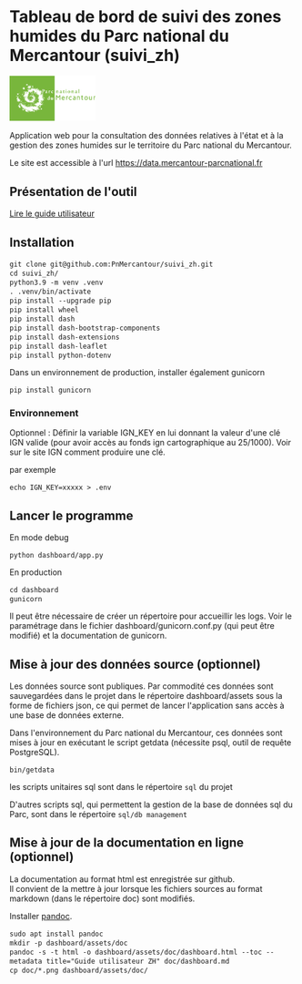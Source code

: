# Tableau de bord de suivi des zones humides du Parc national du Mercantour (suivi_zh)

<img src="doc/logo_pnm.png" width="30%" height="30%">

Application web pour la consultation des données relatives à l'état et à la gestion des zones humides sur le territoire du Parc national du Mercantour.

Le site est accessible à l'url https://data.mercantour-parcnational.fr

## Présentation de l'outil

[Lire le guide utilisateur](doc/dashboard.md)

## Installation

    git clone git@github.com:PnMercantour/suivi_zh.git
    cd suivi_zh/
    python3.9 -m venv .venv
    . .venv/bin/activate
    pip install --upgrade pip
    pip install wheel
    pip install dash
    pip install dash-bootstrap-components
    pip install dash-extensions
    pip install dash-leaflet
    pip install python-dotenv

Dans un environnement de production, installer également gunicorn

    pip install gunicorn

### Environnement

Optionnel : Définir la variable IGN_KEY en lui donnant la valeur d'une clé IGN valide (pour avoir accès au fonds ign cartographique au 25/1000). Voir sur le site IGN comment produire une clé.

par exemple

    echo IGN_KEY=xxxxx > .env

## Lancer le programme

En mode debug

    python dashboard/app.py

En production

    cd dashboard
    gunicorn

Il peut être nécessaire de créer un répertoire pour accueillir les logs. Voir le paramétrage dans le fichier dashboard/gunicorn.conf.py (qui peut être modifié) et la documentation de gunicorn.

## Mise à jour des données source (optionnel)

Les données source sont publiques. Par commodité ces données sont sauvegardées dans le projet dans le répertoire dashboard/assets sous la forme de fichiers json, ce qui permet de lancer l'application sans accès à une base de données externe.

Dans l'environnement du Parc national du Mercantour, ces données sont mises à jour en exécutant le script getdata (nécessite psql, outil de requête PostgreSQL).

```shell
bin/getdata
```

les scripts unitaires sql sont dans le répertoire `sql` du projet

D'autres scripts sql, qui permettent la gestion de la base de données sql du Parc, sont dans le répertoire `sql/db management`

## Mise à jour de la documentation en ligne (optionnel)

La documentation au format html est enregistrée sur github.  
Il convient de la mettre à jour lorsque les fichiers sources au format markdown (dans le répertoire doc) sont modifiés.

Installer [pandoc](https://pandoc.org/MANUAL.html).

    sudo apt install pandoc
    mkdir -p dashboard/assets/doc
    pandoc -s -t html -o dashboard/assets/doc/dashboard.html --toc --metadata title="Guide utilisateur ZH" doc/dashboard.md
    cp doc/*.png dashboard/assets/doc/
